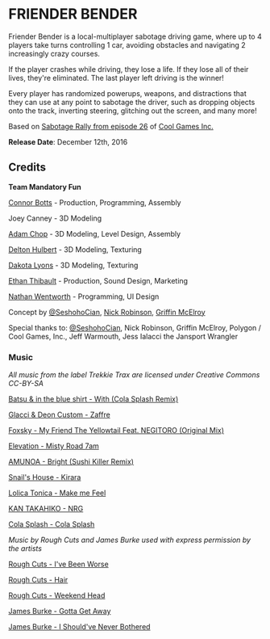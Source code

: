 # FRIENDER BENDER

Friender Bender is a local-multiplayer sabotage driving game, where up to 4 players take turns controlling 1 car, avoiding obstacles and navigating 2 increasingly crazy courses.

If the player crashes while driving, they lose a life. If they lose all of their lives, they're eliminated. The last player left driving is the winner!

Every player has randomized powerups, weapons, and distractions that they can use at any point to sabotage the driver, such as dropping objects onto the track, inverting steering, glitching out the screen, and many more!

Based on [Sabotage Rally from episode 26](https://soundcloud.com/coolgamesinc/episode-26-sabotage-rally#t=32:24) of [Cool Games Inc.](http://www.polygon.com/coolgames-inc)

**Release Date**: December 12th, 2016

## Credits

**Team Mandatory Fun**

[Connor Botts](http://connor.games) - Production, Programming, Assembly

Joey Canney - 3D Modeling

[Adam Chop](http://adamchop.co.nf) - 3D Modeling, Level Design, Assembly

[Delton Hulbert](http://deltonhulbert.com) - 3D Modeling, Texturing

[Dakota Lyons](https://twitter.com/DakotaDal) - 3D Modeling, Texturing

[Ethan Thibault](http://ethanthibault.xyz) - Production, Sound Design, Marketing

[Nathan Wentworth](https://nathanwentworth.co) - Programming, UI Design

Concept by [@SeshohoCian](https://twitter.com/SeshohoCian), [Nick Robinson](https://twitter.com/babylonian), [Griffin McElroy](https://twitter.com/griffinmcelroy)

Special thanks to: [@SeshohoCian](https://twitter.com/SeshohoCian), Nick Robinson, Griffin McElroy, Polygon / Cool Games, Inc., Jeff Warmouth, Jess Ialacci the Jansport Wrangler

### Music

_All music from the label Trekkie Trax are licensed under Creative Commons CC-BY-SA_

[Batsu & in the blue shirt - With (Cola Splash Remix)](https://soundcloud.com/trekkie-trax/batsu-in-the-blue-shirt-with-cola-splash-remix?in=nathanwentworth/sets/friender-bender)

[Glacci & Deon Custom - Zaffre](https://soundcloud.com/trekkie-trax/glacci-deon-custom-zaffre-nest-hq-premiere?in=nathanwentworth/sets/friender-bender)

[Foxsky - My Friend The Yellowtail Feat. NEGITORO (Original Mix)](https://soundcloud.com/trekkie-trax/foxsky-my-friend-the-yellowtail-feat-negitoro-original-mix?in=nathanwentworth/sets/friender-bender)

[Elevation - Misty Road 7am](https://soundcloud.com/trekkie-trax/elevation-misty-road-7am?in=nathanwentworth/sets/friender-bender)

[AMUNOA - Bright (Sushi Killer Remix)](https://soundcloud.com/trekkie-trax/amunoa-bright-sushi-killer-remix?in=nathanwentworth/sets/friender-bender)

[Snail's House - Kirara](https://soundcloud.com/trekkie-trax/snails-house-kirara?in=nathanwentworth/sets/friender-bender)

[Lolica Tonica - Make me Feel](https://soundcloud.com/trekkie-trax/lolica-tonica-make-me-feel?in=nathanwentworth/sets/friender-bender)

[KAN TAKAHIKO - NRG](https://soundcloud.com/trekkie-trax/kan-takahiko-nrg?in=nathanwentworth/sets/friender-bender)

[Cola Splash - Cola Splash](https://soundcloud.com/trekkie-trax/cola-splash-cola-splash?in=nathanwentworth/sets/friender-bender)

_Music by Rough Cuts and James Burke used with express permission by the artists_

[Rough Cuts - I've Been Worse](https://roughcuts.bandcamp.com/)

[Rough Cuts - Hair](https://roughcuts.bandcamp.com/)

[Rough Cuts - Weekend Head](https://roughcuts.bandcamp.com/)

[James Burke - Gotta Get Away](https://jamesburke.bandcamp.com/track/gotta-get-away)

[James Burke - I Should've Never Bothered](https://jamesburke.bandcamp.com/track/i-shouldve-never-bothered)